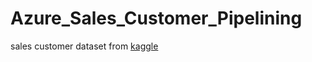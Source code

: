 # Azure_Sales_Customer_Pipelining

sales customer dataset from [kaggle](https://www.kaggle.com/datasets/ukveteran/adventure-works)
